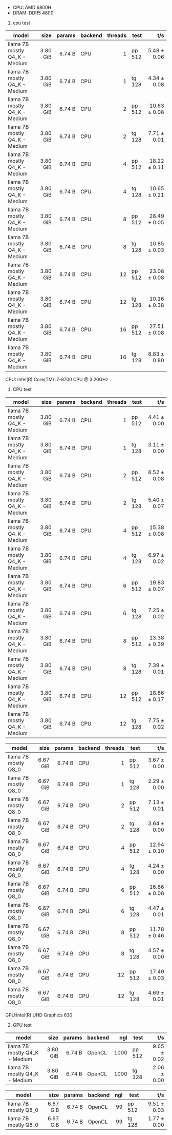 * CPU: AMD 6800H
* DRAM: DDR5 4800

1. cpu test

| model                          |       size |     params | backend    |    threads | test       |              t/s |
| ------------------------------ | ---------: | ---------: | ---------- | ---------: | ---------- | ---------------: |
| llama 7B mostly Q4_K - Medium  |   3.80 GiB |     6.74 B | CPU        |          1 | pp 512     |      5.48 ± 0.06 |
| llama 7B mostly Q4_K - Medium  |   3.80 GiB |     6.74 B | CPU        |          1 | tg 128     |      4.34 ± 0.08 |
| llama 7B mostly Q4_K - Medium  |   3.80 GiB |     6.74 B | CPU        |          2 | pp 512     |     10.63 ± 0.08 |
| llama 7B mostly Q4_K - Medium  |   3.80 GiB |     6.74 B | CPU        |          2 | tg 128     |      7.71 ± 0.01 |
| llama 7B mostly Q4_K - Medium  |   3.80 GiB |     6.74 B | CPU        |          4 | pp 512     |     18.22 ± 0.11 |
| llama 7B mostly Q4_K - Medium  |   3.80 GiB |     6.74 B | CPU        |          4 | tg 128     |     10.65 ± 0.21 |
| llama 7B mostly Q4_K - Medium  |   3.80 GiB |     6.74 B | CPU        |          8 | pp 512     |     28.49 ± 0.05 |
| llama 7B mostly Q4_K - Medium  |   3.80 GiB |     6.74 B | CPU        |          8 | tg 128     |     10.85 ± 0.03 |
| llama 7B mostly Q4_K - Medium  |   3.80 GiB |     6.74 B | CPU        |         12 | pp 512     |     23.08 ± 0.08 |
| llama 7B mostly Q4_K - Medium  |   3.80 GiB |     6.74 B | CPU        |         12 | tg 128     |     10.16 ± 0.38 |
| llama 7B mostly Q4_K - Medium  |   3.80 GiB |     6.74 B | CPU        |         16 | pp 512     |     27.51 ± 0.08 |
| llama 7B mostly Q4_K - Medium  |   3.80 GiB |     6.74 B | CPU        |         16 | tg 128     |      8.83 ± 0.80 |



CPU: Intel(R) Core(TM) i7-8700 CPU @ 3.20GHz
1. CPU test


 model                          |       size |     params | backend    |    threads | test       |              t/s |
| ------------------------------ | ---------: | ---------: | ---------- | ---------: | ---------- | ---------------: |
| llama 7B mostly Q4_K - Medium  |   3.80 GiB |     6.74 B | CPU        |          1 | pp 512     |      4.41 ± 0.00 |
| llama 7B mostly Q4_K - Medium  |   3.80 GiB |     6.74 B | CPU        |          1 | tg 128     |      3.11 ± 0.00 |
| llama 7B mostly Q4_K - Medium  |   3.80 GiB |     6.74 B | CPU        |          2 | pp 512     |      8.52 ± 0.08 |
| llama 7B mostly Q4_K - Medium  |   3.80 GiB |     6.74 B | CPU        |          2 | tg 128     |      5.40 ± 0.07 |
| llama 7B mostly Q4_K - Medium  |   3.80 GiB |     6.74 B | CPU        |          4 | pp 512     |     15.38 ± 0.08 |
| llama 7B mostly Q4_K - Medium  |   3.80 GiB |     6.74 B | CPU        |          4 | tg 128     |      6.97 ± 0.02 |
| llama 7B mostly Q4_K - Medium  |   3.80 GiB |     6.74 B | CPU        |          6 | pp 512     |     19.83 ± 0.07 |
| llama 7B mostly Q4_K - Medium  |   3.80 GiB |     6.74 B | CPU        |          6 | tg 128     |      7.25 ± 0.02 |
| llama 7B mostly Q4_K - Medium  |   3.80 GiB |     6.74 B | CPU        |          8 | pp 512     |     13.38 ± 0.39 |
| llama 7B mostly Q4_K - Medium  |   3.80 GiB |     6.74 B | CPU        |          8 | tg 128     |      7.39 ± 0.01 |
| llama 7B mostly Q4_K - Medium  |   3.80 GiB |     6.74 B | CPU        |         12 | pp 512     |     18.86 ± 0.17 |
| llama 7B mostly Q4_K - Medium  |   3.80 GiB |     6.74 B | CPU        |         12 | tg 128     |      7.75 ± 0.02 |


| model                          |       size |     params | backend    |    threads | test       |              t/s |
| ------------------------------ | ---------: | ---------: | ---------- | ---------: | ---------- | ---------------: |
| llama 7B mostly Q8_0           |   6.67 GiB |     6.74 B | CPU        |          1 | pp 512     |      3.67 ± 0.00 |
| llama 7B mostly Q8_0           |   6.67 GiB |     6.74 B | CPU        |          1 | tg 128     |      2.29 ± 0.00 |
| llama 7B mostly Q8_0           |   6.67 GiB |     6.74 B | CPU        |          2 | pp 512     |      7.13 ± 0.01 |
| llama 7B mostly Q8_0           |   6.67 GiB |     6.74 B | CPU        |          2 | tg 128     |      3.64 ± 0.00 |
| llama 7B mostly Q8_0           |   6.67 GiB |     6.74 B | CPU        |          4 | pp 512     |     12.94 ± 0.10 |
| llama 7B mostly Q8_0           |   6.67 GiB |     6.74 B | CPU        |          4 | tg 128     |      4.24 ± 0.00 |
| llama 7B mostly Q8_0           |   6.67 GiB |     6.74 B | CPU        |          6 | pp 512     |     16.66 ± 0.08 |
| llama 7B mostly Q8_0           |   6.67 GiB |     6.74 B | CPU        |          6 | tg 128     |      4.47 ± 0.01 |
| llama 7B mostly Q8_0           |   6.67 GiB |     6.74 B | CPU        |          8 | pp 512     |     11.78 ± 0.46 |
| llama 7B mostly Q8_0           |   6.67 GiB |     6.74 B | CPU        |          8 | tg 128     |      4.57 ± 0.00 |
| llama 7B mostly Q8_0           |   6.67 GiB |     6.74 B | CPU        |         12 | pp 512     |     17.49 ± 0.03 |
| llama 7B mostly Q8_0           |   6.67 GiB |     6.74 B | CPU        |         12 | tg 128     |      4.69 ± 0.01 |



GPU:Intel(R) UHD Graphics 630

2. GPU test


| model                          |       size |     params | backend    | ngl | test       |              t/s |
| ------------------------------ | ---------: | ---------: | ---------- | --: | ---------- | ---------------: |
| llama 7B mostly Q4_K - Medium  |   3.80 GiB |     6.74 B | OpenCL     | 1000 | pp 512     |      9.65 ± 0.02 |
| llama 7B mostly Q4_K - Medium  |   3.80 GiB |     6.74 B | OpenCL     | 1000 | tg 128     |      2.06 ± 0.00 |

| model                          |       size |     params | backend    | ngl | test       |              t/s |
| ------------------------------ | ---------: | ---------: | ---------- | --: | ---------- | ---------------: |
| llama 7B mostly Q8_0           |   6.67 GiB |     6.74 B | OpenCL     |  99 | pp 512     |      9.51 ± 0.03 |
| llama 7B mostly Q8_0           |   6.67 GiB |     6.74 B | OpenCL     |  99 | tg 128     |      1.77 ± 0.00 |